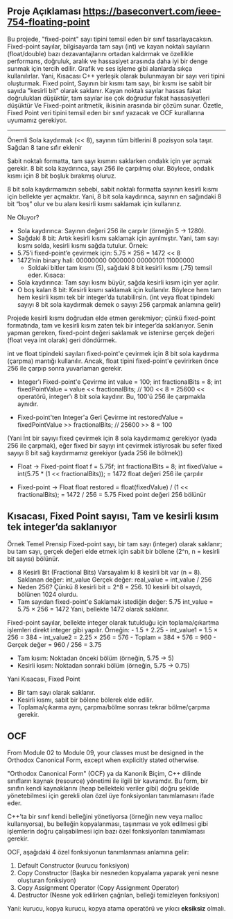 
Proje Açıklaması
https://baseconvert.com/ieee-754-floating-point
---
Bu projede, "fixed-point" sayı tipini temsil eden bir sınıf tasarlayacaksın. Fixed-point sayılar, bilgisayarda tam sayı (int) ve kayan noktalı sayıların (float/double) bazı dezavantajlarını ortadan kaldırmak ve özellikle performans, doğruluk, aralık ve hassasiyet arasında daha iyi bir denge sunmak için tercih edilir. Grafik ve ses işleme gibi alanlarda sıkça kullanılırlar.
Yani, Kısacası C++ yerleşik olarak bulunmayan bir sayı veri tipini oluşturmak.
Fixed point, Sayının bir kısmı tam sayı, bir kısmı ise sabit bir sayıda "kesirli bit" olarak saklanır.
Kayan noktalı sayılar hassas fakat doğrulukları düşüktür, tam sayılar ise çok doğrudur fakat hassasiyetleri düşüktür Ve Fixed-point aritmetik, ikisinin arasında bir çözüm sunar.
Özetle, Fixed Point veri tipini temsil eden bir sınıf yazacak ve OCF kurallarına uyumamız gerekiyor.

---
Önemli
Sola kaydırmak (<< 8), sayının tüm bitlerini 8 pozisyon sola taşır.
Sağdan 8 tane sıfır eklenir

Sabit noktalı formatta, tam sayı kısmını saklarken ondalık için yer açmak gerekir.
8 bit sola kaydırınca, sayı 256 ile çarpılmış olur.
Böylece, ondalık kısmı için 8 bit boşluk bırakmış oluruz.

8 bit sola kaydırmamızın sebebi, sabit noktalı formatta sayının kesirli kısmı için bellekte yer açmaktır.
Yani, 8 bit sola kaydırınca, sayının en sağındaki 8 bit “boş” olur ve bu alanı kesirli kısmı saklamak için kullanırız.

Ne Oluyor?
- Sola kaydırınca: Sayının değeri 256 ile çarpılır (örneğin 5 → 1280).
- Sağdaki 8 bit: Artık kesirli kısmı saklamak için ayrılmıştır.
Yani, tam sayı kısmı solda, kesirli kısmı sağda tutulur.
Örnek:
- 5.75’i fixed-point’e çevirmek için:
5.75 × 256 = 1472       << 8
- 1472’nin binary hali: 00000000 0000000 00000101 11000000
    - Soldaki bitler tam kısmı (5), sağdaki 8 bit kesirli kısmı (.75) temsil eder.
Kısaca:
- Sola kaydırınca: Tam sayı kısmı büyür, sağda kesirli kısım için yer açılır.
- O boş kalan 8 bit: Kesirli kısmı saklamak için kullanılır.
Böylece hem tam hem kesirli kısmı tek bir integer’da tutabilirsin.
(int veya float tipindeki sayıyı 8 bit sola kaydırmak demek o sayıyı 256 çarpmak anlamına gelir)

Projede kesirli kısmı doğrudan elde etmen gerekmiyor; çünkü fixed-point formatında, tam ve kesirli kısım zaten tek bir integer’da saklanıyor.
Senin yapman gereken, fixed-point değeri saklamak ve istenirse gerçek değeri (float veya int olarak) geri döndürmek.

int ve float tipindeki sayıları fixed-point'e çevirmek için 8 bit sola kaydırma (çarpma) mantığı kullanılır.
Ancak, float tipini fixed-point'e çevirirken önce 256 ile çarpıp sonra yuvarlaman gerekir.

- Integer'ı Fixed-point'e Çevirme
int value = 100;
int fractionalBits = 8;
int fixedPointValue = value << fractionalBits; // 100 << 8 = 25600
<< operatörü, integer'ı 8 bit sola kaydırır. Bu, 100'ü 256 ile çarpmakla aynıdır.

- Fixed-point'ten Integer'a Geri Çevirme
int restoredValue = fixedPointValue >> fractionalBits; // 25600 >> 8 = 100

(Yani İnt bir sayıyı fixed çevirmek için 8 sola kaydırmamız gerekiyor (yada 256 ile çarpmak), 
eğer fixed bir sayıyı int çevirmek istiyrosak bu sefer fixed sayıyı 8 bit sağ kaydırmamız gerekiyor (yada 256 ile bölmek))



- Float → Fixed-point
float f = 5.75f;
int fractionalBits = 8;
int fixedValue =  int(5.75 * (1 << fractionalBits)); = 1472
float değeri 256 ile çarpılır

- Fixed-point → Float
float restored = float(fixedValue) / (1 << fractionalBits); = 1472 / 256 = 5.75
Fixed point değeri 256 bölünür


Kısacası, Fixed Point sayısı, Tam ve kesirli kısım tek integer’da saklanıyor
---


Örnek
Temel Prensip
Fixed-point sayı, bir tam sayı (integer) olarak saklanır; bu tam sayı, gerçek değeri elde etmek için sabit bir bölene (2^n, n = kesirli bit sayısı) bölünür.
- 8 Kesirli Bit (Fractional Bits)
Varsayalım ki 8 kesirli bit var (n = 8).
Saklanan değer: int_value
Gerçek değer: real_value = int_value / 256
- Neden 256?
Çünkü 8 kesirli bit = 2^8 = 256.
10 kesirli bit olsaydı, bölünen 1024 olurdu.
- Tam sayıdan fixed-point'e
Saklamak istediğin değer: 5.75
int_value = 5.75 × 256 = 1472
Yani, bellekte 1472 olarak saklanır.

Fixed-point sayılar, bellekte integer olarak tutulduğu için toplama/çıkartma işlemleri direkt integer gibi yapılır.
Örneğin:
    - 1.5 + 2.25
    - int_value1 = 1.5 × 256 = 384
    - int_value2 = 2.25 × 256 = 576
    - Toplam = 384 + 576 = 960
    - Gerçek değer = 960 / 256 = 3.75

- Tam kısım: Noktadan önceki bölüm (örneğin, 5.75 → 5)
- Kesirli kısım: Noktadan sonraki bölüm (örneğin, 5.75 → 0.75)

Yani Kısacası, Fixed Point
- Bir tam sayı olarak saklanır.
- Kesirli kısmı, sabit bir bölene bölerek elde edilir.
- Toplama/çıkarma aynı, çarpma/bölme sonrası tekrar bölme/çarpma gerekir.


OCF
---
From Module 02 to Module 09, your classes must be designed in the Orthodox
Canonical Form, except when explicitly stated otherwise.

"Orthodox Canonical Form" (OCF) ya da Kanonik Biçim, C++ dilinde sınıfların kaynak (resource) yönetimi ile ilgili bir kavramdır. 
Bu form, bir sınıfın kendi kaynaklarını (heap bellekteki veriler gibi) doğru şekilde yönetebilmesi 
için gerekli olan özel üye fonksiyonları tanımlamasını ifade eder.

C++’ta bir sınıf kendi belleğini yönetiyorsa (örneğin new veya malloc kullanıyorsa), 
bu belleğin kopyalanması, taşınması ve yok edilmesi gibi işlemlerin doğru çalışabilmesi 
için bazı özel fonksiyonları tanımlaması gerekir.

OCF, aşağıdaki 4 özel fonksiyonun tanımlanması anlamına gelir:
1. Default Constructor (kurucu fonksiyon)
2. Copy Constructor (Başka bir nesneden kopyalama yaparak yeni nesne oluşturan fonksiyon)
3. Copy Assignment Operator (Copy Assignment Operator)
4. Destructor (Nesne yok edilirken çağrılan, belleği temizleyen fonksiyon)

Yani: kurucu, kopya kurucu, kopya atama operatörü ve yıkıcı **eksiksiz** olmalı.

